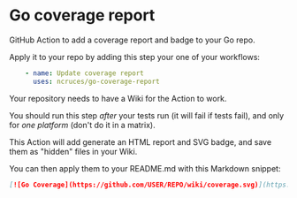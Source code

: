 # Go coverage report

GitHub Action to add a coverage report and badge to your Go repo.

Apply it to your repo by adding this step your one of your workflows:

```yaml
    - name: Update coverage report
      uses: ncruces/go-coverage-report
```

Your repository needs to have a Wiki for the Action to work.

You should run this step _after_ your tests run (it will fail if tests fail),
and only for _one platform_ (don't do it in a matrix).

This Action will add generate an HTML report and SVG badge,
and save them as "hidden" files in your Wiki.

You can then apply them to your README.md with this Markdown snippet:

```markdown
[![Go Coverage](https://github.com/USER/REPO/wiki/coverage.svg)](https://raw.githack.com/wiki/USER/REPO/coverage.html)
```